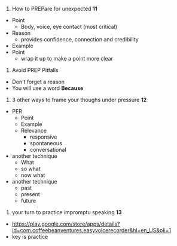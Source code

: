 1. How to PREPare for unexpected **11**
  - Point
    - Body, voice, eye contact (most critical)
  - Reason
    - provides confidence, connection and credibility
  - Example
  - Point
    - wrap it up to make a point more clear

1. Avoid PREP Pitfalls
  - Don't forget a reason 
  - You will use a word **Because**

1. 3 other ways to frame your thoughs under pressure **12**
  - PER
    - Point
    - Example
    - Relevance
      - responsive
      - spontaneous
      - conversational
  - another technique
    - What
    - so what
    - now what
  - another technique
    - past
    - present
    - future

1. your turn to practice impromptu speaking **13**
  - https://play.google.com/store/apps/details?id=com.coffeebeanventures.easyvoicerecorder&hl=en_US&pli=1
  - key is practice
